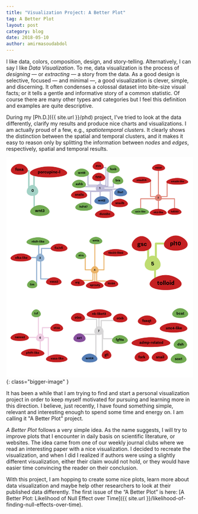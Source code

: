 ```yaml
---
title: "Visualization Project: A Better Plot"
tag: A Better Plot
layout: post
category: blog
date: 2018-05-10
author: amirmasoudabdol
---
```


I like data, colors, composition, design, and story-telling. Alternatively, I can say I like *Data Visualization*. To me, data visualization is the process of *designing* — or *extracting* — a story from the data. As a good design is selective, focused — and minimal —, a good visualization is clever, simple, and discerning. It often condenses a colossal dataset into bite-size visual facts; or it tells a gentle and informative story of a common statistic. Of course there are many other types and categories but I feel this definition and examples are quite descriptive.

During my [Ph.D.]({{ site.url }}/phd) project, I've tried to look at the data differently, clarify my results and produce nice charts and visualizations. I am actually proud of a few, e.g., *spatiotemporal clusters*. It clearly shows the distinction between the spatial and temporal clusters, and it makes it easy to reason only by splitting the information between *nodes* and *edges*, respectively, spatial and temporal results.

![Spatiotemporal Clusters](/assets/posts/Spatiotemporal_Clusters.png){: class="bigger-image" }

<div class="breaker"></div>

It has been a while that I am trying to find and start a personal visualization project in order to keep myself motivated for pursuing and learning more in this direction. I believe, just recently, I have found something simple, relevant and interesting enough to spend some time and energy on. I am calling it "A Better Plot" project. 

*A Better Plot* follows a very simple idea. As the name suggests, I will try to improve plots that I encounter in daily basis on scientific literature, or websites. The idea came from one of our weekly journal clubs where we read an interesting paper with a nice visualization. I decided to recreate the visualization, and when I did I realized if authors were using a slightly different visualization, either their claim would not hold, or they would have easier time convincing the reader on their conclusion. 

With this project, I am hopping to create some nice plots, learn more about data visualization and maybe help other researchers to look at their published data differently. The first issue of the “A Better Plot” is here: [A Better Plot: Likelihood of Null Effect over Time]({{ site.url }}/likelihood-of-finding-null-effects-over-time). 